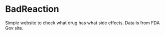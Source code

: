 BadReaction
===========
Simple website to check what drug has what side effects. Data is from FDA Gov site.


